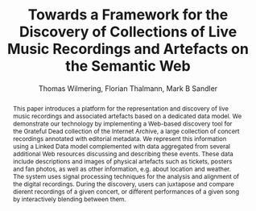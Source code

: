 --- 
  title: "Towards a Framework for the Discovery of Collections of Live Music Recordings and Artefacts on the Semantic Web" 
  abstract: "This paper introduces a platform for the representation and discovery of live music recordings and associated artefacts based on a dedicated data model. We demonstrate our technology by implementing a Web-based discovery tool for the Grateful Dead collection of the Internet Archive, a large collection of concert recordings annotated with editorial metadata. We represent this information using a Linked Data model complemented with data aggregated from several additional Web resources discussing and describing these events. These data include descriptions and images of physical artefacts such as tickets, posters and fan photos, as well as other information, e.g. about location and weather. The system uses signal processing techniques for the analysis and alignment of the digital recordings. During the discovery, users can juxtapose and compare dierent recordings of a given concert, or different performances of a given song by interactively blending between them." 
  address: "London" 
  author: "Thomas Wilmering, Florian Thalmann, Mark B Sandler" 
  booktitle: "Proceedings of the International Web Audio Conference" 
  editor: "Florian Thalmann, Sebastian Ewert" 
  month: "Proceedings of the International Web Audio Conference"
  pages: "" 
  publisher: "Queen Mary University of London" 
  series: "WAC '17"
  type: "Poster"  
  year: "2017" 
  id: "2017_EA_61" 
  tags: year2017
  media: none 
  pdflink: /_data/papers/pdf/2017/2017_61.pdf
  ISSN: 2663-5844
---